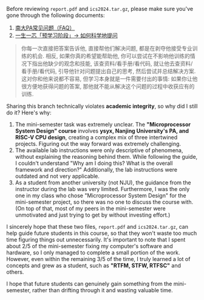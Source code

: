 Before reviewing `report.pdf` and `ics2024.tar.gz`, please make sure you've gone through the following documents:
1. [南大PA常见问题（FAQ）](https://ysyx.oscc.cc/docs/ics-pa/FAQ.html#pa%E5%92%8Coslab%E6%9C%89%E4%BB%80%E4%B9%88%E5%8C%BA%E5%88%AB%E5%92%8C%E8%81%94%E7%B3%BB)
2. [一生一芯「预学习阶段」→ 如何科学地提问](https://ysyx.oscc.cc/docs/2306/preliminary/0.1.html#%E5%A6%82%E4%BD%95%E7%A7%91%E5%AD%A6%E5%9C%B0%E6%8F%90%E9%97%AE)
>  你每一次直接把答案告诉他, 直接帮他们解决问题, 都是在剥夺他接受专业训练的机会. 相反, 如果你真的希望能帮助他, 你可以尝试在不影响他训练的情况下指出他缺少的观念和技能, 该查资料/看手册/看代码, 就让他去查资料/看手册/看代码, 引导他针对问题提出自己的思考, 然后尝试并总结解决方案. 这对你和他来说都不容易, 但学习本身就是一件需要付出的事情: 如果你让他很方便地获得问题的答案, 那他就不能从解决这个问题的过程中收获应有的训练.

Sharing this branch technically violates **academic integrity**, so why did I still do it? Here's why:

1. The mini-semester task was extremely unclear. The **"Microprocessor System Design" course** involves **ysyx, Nanjing University's PA, and RISC-V CPU design**, creating a complex mix of three intertwined projects. Figuring out the way forward was extremely challenging.
2. The available lab instructions were only descriptive of phenomena, without explaining the reasoning behind them. While following the guide, I couldn't understand "Why am I doing this? What is the overall framework and direction?" Additionally, the lab instructions were outdated and not very applicable.
3. As a student from another university (not NJU), the guidance from the instructor during the lab was very limited. Furthermore, I was the only one in my class who chose "Microprocessor System Design" for the mini-semester project, so there was no one to discuss the course with. (On top of that, most of my peers in the mini-semester were unmotivated and just trying to get by without investing effort.)

I sincerely hope that these two files, `report.pdf` and `ics2024.tar.gz`, can help guide future students in this course, so that they won't waste too much time figuring things out unnecessarily. It's important to note that I spent about 2/5 of the mini-semester fixing my computer's software and hardware, so I only managed to complete a small portion of the work. However, even within the remaining 3/5 of the time, I truly learned a lot of concepts and grew as a student, such as **"RTFM, STFW, RTFSC"** and others.

I hope that future students can genuinely gain something from the mini-semester, rather than drifting through it and wasting valuable time.
